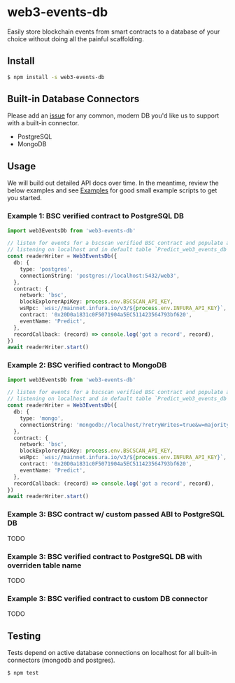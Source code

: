 # web3-events-db

Easily store blockchain events from smart contracts to a database
of your choice without doing all the painful scaffolding.

## Install

```sh
$ npm install -s web3-events-db
```

## Built-in Database Connectors

Please add an [issue](https://github.com/moontography/web3-events-db/issues) for any common, modern DB you'd like us to support with a built-in connector.

- PostgreSQL
- MongoDB

## Usage

We will build out detailed API docs over time. In the meantime, review the below examples and
see [Examples](https://github.com/moontography/web3-events-db/blob/master/src/examples) for good small
example scripts to get you started.

### Example 1: BSC verified contract to PostgreSQL DB

```ts
import web3EventsDb from 'web3-events-db'

// listen for events for a bscscan verified BSC contract and populate a postgres database
// listening on localhost and in default table `Predict_web3_events_db` (`${eventName}_web3_events_db`)
const readerWriter = Web3EventsDb({
  db: {
    type: 'postgres',
    connectionString: 'postgres://localhost:5432/web3',
  },
  contract: {
    network: 'bsc',
    blockExplorerApiKey: process.env.BSCSCAN_API_KEY,
    wsRpc: `wss://mainnet.infura.io/v3/${process.env.INFURA_API_KEY}`,
    contract: '0x20D0a1831c0F5071904a5EC511423564793bf620',
    eventName: 'Predict',
  },
  recordCallback: (record) => console.log('got a record', record),
})
await readerWriter.start()
```

### Example 2: BSC verified contract to MongoDB

```ts
import web3EventsDb from 'web3-events-db'

// listen for events for a bscscan verified BSC contract and populate a MongoDB database
// listening on localhost and in default table `Predict_web3_events_db` (`${eventName}_web3_events_db`)
const readerWriter = Web3EventsDb({
  db: {
    type: 'mongo',
    connectionString: 'mongodb://localhost/?retryWrites=true&w=majority',
  },
  contract: {
    network: 'bsc',
    blockExplorerApiKey: process.env.BSCSCAN_API_KEY,
    wsRpc: `wss://mainnet.infura.io/v3/${process.env.INFURA_API_KEY}`,
    contract: '0x20D0a1831c0F5071904a5EC511423564793bf620',
    eventName: 'Predict',
  },
  recordCallback: (record) => console.log('got a record', record),
})
await readerWriter.start()
```

### Example 3: BSC contract w/ custom passed ABI to PostgreSQL DB

TODO

### Example 3: BSC verified contract to PostgreSQL DB with overriden table name

TODO

### Example 3: BSC verified contract to custom DB connector

TODO

## Testing

Tests depend on active database connections on localhost for all
built-in connectors (mongodb and postgres).

```sh
$ npm test
```
